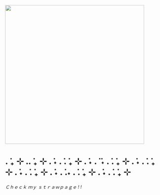 <img height= "450" src= "https://i.pinimg.com/736x/85/a4/cf/85a4cfb8bc1b81ec0c6c190acf200f03.jpg" />

<h1>. ݁₊ ⊹ .. ݁₊ ⊹ . ݁˖ . ݁. ݁₊ ⊹ . ݁˖ . ݁ ݁˖ . ݁. ݁₊ ⊹ . ݁˖ . ݁. ݁₊ ⊹ . ݁˖ . ݁. ݁₊ ⊹ . ݁˖ . ݁.˖ . ݁. ݁₊ ⊹ . ݁˖ . ݁. ݁₊ ⊹ </h1>

<h6> Ｃｈｅｃｋ ｍｙ ｓｔｒａｗｐａｇｅ ! !  </h6>

